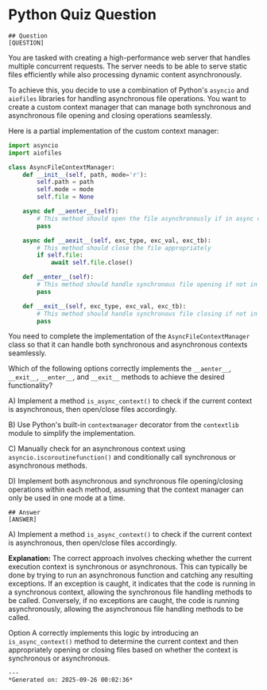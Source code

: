 # Python Quiz Question
    
    ## Question
    [QUESTION]
You are tasked with creating a high-performance web server that handles multiple concurrent requests. The server needs to be able to serve static files efficiently while also processing dynamic content asynchronously.

To achieve this, you decide to use a combination of Python's `asyncio` and `aiofiles` libraries for handling asynchronous file operations. You want to create a custom context manager that can manage both synchronous and asynchronous file opening and closing operations seamlessly.

Here is a partial implementation of the custom context manager:

```python
import asyncio
import aiofiles

class AsyncFileContextManager:
    def __init__(self, path, mode='r'):
        self.path = path
        self.mode = mode
        self.file = None

    async def __aenter__(self):
        # This method should open the file asynchronously if in async context
        pass

    async def __aexit__(self, exc_type, exc_val, exc_tb):
        # This method should close the file appropriately
        if self.file:
            await self.file.close()

    def __enter__(self):
        # This method should handle synchronous file opening if not in async context
        pass

    def __exit__(self, exc_type, exc_val, exc_tb):
        # This method should handle synchronous file closing if not in async context
        pass
```

You need to complete the implementation of the `AsyncFileContextManager` class so that it can handle both synchronous and asynchronous contexts seamlessly.

Which of the following options correctly implements the `__aenter__`, `__exit__`, `__enter__`, and `__exit__` methods to achieve the desired functionality?

A) Implement a method `is_async_context()` to check if the current context is asynchronous, then open/close files accordingly.

B) Use Python's built-in `contextmanager` decorator from the `contextlib` module to simplify the implementation.

C) Manually check for an asynchronous context using `asyncio.iscoroutinefunction()` and conditionally call synchronous or asynchronous methods.

D) Implement both asynchronous and synchronous file opening/closing operations within each method, assuming that the context manager can only be used in one mode at a time.
    
    ## Answer
    [ANSWER]
A) Implement a method `is_async_context()` to check if the current context is asynchronous, then open/close files accordingly.

**Explanation:** The correct approach involves checking whether the current execution context is synchronous or asynchronous. This can typically be done by trying to run an asynchronous function and catching any resulting exceptions. If an exception is caught, it indicates that the code is running in a synchronous context, allowing the synchronous file handling methods to be called. Conversely, if no exceptions are caught, the code is running asynchronously, allowing the asynchronous file handling methods to be called.

Option A correctly implements this logic by introducing an `is_async_context()` method to determine the current context and then appropriately opening or closing files based on whether the context is synchronous or asynchronous.
    
    ---
    *Generated on: 2025-09-26 00:02:36*
    